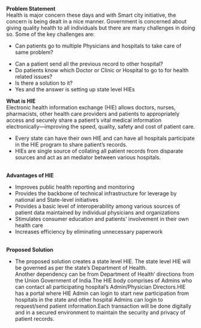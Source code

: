 <b>Problem Statement</b><br>Health is major concern these days and with Smart city initiative, the concern is being dealt in a nice manner. Government is concerned about giving quality health to all individuals but there are many challenges in doing so. Some of the key challenges are:
<br><ul><li>Can patients go to multiple Physicians and hospitals to take care of same problem?</li>
<li>Can a patient send all the previous record to other hospital?</li>
<li>Do patients know which Doctor or Clinic or Hospital to go to for health related issues?</li>
<li>Is there a solution to it?</li>
<li>Yes and the answer is setting up state level HIEs</li>
</ul>
<b>What is HIE</b><br>
Electronic health information exchange (HIE) allows doctors, nurses, pharmacists, other health care providers and patients to appropriately access and securely share a patient’s vital medical information electronically—improving the speed, quality, safety and cost of patient care.
<ul> 
<li>Every state can have their own HIE and can have all hospitals participate in the HIE program to share patient’s records.</li>
<li>HIEs are single source of collating all patient records from disparate sources and act as an mediator between various hospitals.</li>
</ul>
<br>
<b>Advantages of HIE</b>
<ul>
<li>Improves public health reporting and monitoring</li>
<li>Provides the backbone of technical infrastructure for leverage by national and State-level initiatives</li>
<li>Provides a basic level of interoperability among various sources of patient data maintained by individual physicians and organizations</li>
<li>Stimulates consumer education and patients' involvement in their own health care</li>
<li>Increases efficiency by eliminating unnecessary paperwork</li>
</ul>
<br>
<b>Proposed Solution</b>
<ul>
<li>The proposed solution creates a state level HIE. The state level HIE will be governed as per the state’s Department of Health.</li <li>Another dependency can be from Department of Health’ directions from the Union Government of India.</li
<li>The HIE body comprises of Admins who can contact all participating hospital’s Admin/Physician Directors.</li
<li>HIE has a portal where HIE Admin can login to start new participation from hospitals in the state and other hospital Admins can login to request/send patient information.</li
<li>Each transaction will be done digitally and in a secured environment to maintain the security and privacy of patient records.</li
<ul>
</ul>
